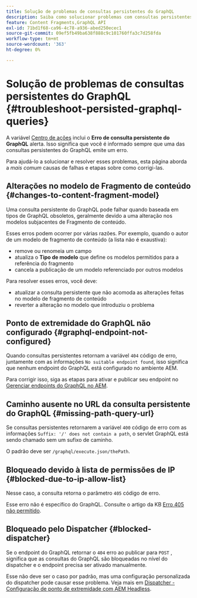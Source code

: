 ```yaml
---
title: Solução de problemas de consultas persistentes do GraphQL
description: Saiba como solucionar problemas com consultas persistentes do GraphQL no Adobe Experience Manager as a Cloud Service.
feature: Content Fragments,GraphQL API
exl-id: 71bd1f68-ca96-4c78-a936-abed250ecec1
source-git-commit: 09ef5fb49ba638f888c9c101760ffa3c7d258fda
workflow-type: tm+mt
source-wordcount: '363'
ht-degree: 0%

---
```


# Solução de problemas de consultas persistentes do GraphQL {#troubleshoot-persisted-graphql-queries}

A variável [Centro de ações](/help/operations/actions-center.md) inclui o **Erro de consulta persistente do GraphQL** alerta. Isso significa que você é informado sempre que uma das consultas persistentes do GraphQL emite um erro.

Para ajudá-lo a solucionar e resolver esses problemas, esta página aborda a *mais comum* causas de falhas e etapas sobre como corrigi-las.

## Alterações no modelo de Fragmento de conteúdo {#changes-to-content-fragment-model}

Uma consulta persistente do GraphQL pode falhar quando baseada em tipos de GraphQL obsoletos, geralmente devido a uma alteração nos modelos subjacentes de Fragmento de conteúdo.

Esses erros podem ocorrer por várias razões. Por exemplo, quando o autor de um modelo de fragmento de conteúdo (a lista não é exaustiva):

* remove ou renomeia um campo
* atualiza o **Tipo de modelo** que define os modelos permitidos para a referência do fragmento
* cancela a publicação de um modelo referenciado por outros modelos

Para resolver esses erros, você deve:

* atualizar a consulta persistente que não acomoda as alterações feitas no modelo de fragmento de conteúdo
* reverter a alteração no modelo que introduziu o problema

## Ponto de extremidade do GraphQL não configurado {#graphql-endpoint-not-configured}

Quando consultas persistentes retornam a variável `404` código de erro, juntamente com as informações `No suitable endpoint found`, isso significa que nenhum endpoint do GraphQL está configurado no ambiente AEM.

Para corrigir isso, siga as etapas para ativar e publicar seu endpoint no [Gerenciar endpoints do GraphQL no AEM](/help/headless/graphql-api/graphql-endpoint.md).

## Caminho ausente no URL da consulta persistente do GraphQL {#missing-path-query-url}

Se consultas persistentes retornarem a variável `400` código de erro com as informações `Suffix: '/' does not contain a path`, o servlet GraphQL está sendo chamado sem um sufixo de caminho.

O padrão deve ser `/graphql/execute.json/thePath`.

## Bloqueado devido à lista de permissões de IP {#blocked-due-to-ip-allow-list}

Nesse caso, a consulta retorna o parâmetro `405` código de erro.

Esse erro não é específico do GraphQL. Consulte o artigo da KB [Erro 405 não permitido](https://experienceleague.adobe.com/en/docs/experience-cloud-kcs/kbarticles/ka-20824).

## Bloqueado pelo Dispatcher {#blocked-dispatcher}

Se o endpoint do GraphQL retornar o `404` erro ao publicar para `POST` , significa que as consultas do GraphQL são bloqueadas no nível do dispatcher e o endpoint precisa ser ativado manualmente.

Esse não deve ser o caso por padrão, mas uma configuração personalizada do dispatcher pode causar esse problema. Veja mais em [Dispatcher - Configuração de ponto de extremidade com AEM Headless](/help/headless/deployment/dispatcher.md).
